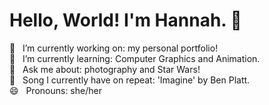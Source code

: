 # Hello, World! I'm Hannah. 👋
 
🔭 &nbsp;&nbsp;I’m currently working on: my personal portfolio!  
🌱 &nbsp;&nbsp;I’m currently learning: Computer Graphics and Animation.  
🌠 &nbsp;&nbsp;Ask me about: photography and Star Wars!  
🎸 &nbsp;&nbsp;Song I currently have on repeat: 'Imagine' by Ben Platt.    
😄 &nbsp;&nbsp;Pronouns: she/her   


